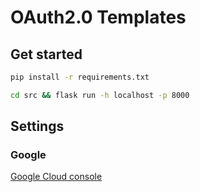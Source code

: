 # OAuth2.0 Templates

## Get started

```bash
pip install -r requirements.txt
```

```bash
cd src && flask run -h localhost -p 8000
```

## Settings

### Google

[Google Cloud console](https://console.cloud.google.com/apis/credentials)



